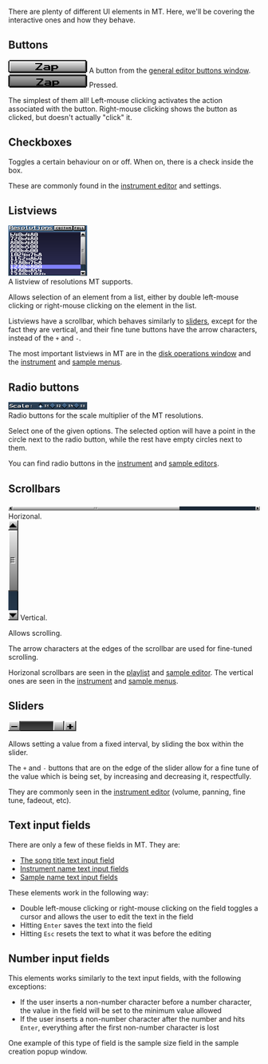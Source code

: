 There are plenty of different UI elements in MT.
Here, we'll be covering the interactive ones and how they behave.

## Buttons

![ui_elementButton.png](../img/ui_elementButton.png) A button from the [general editor buttons window](#general-editor-buttons-window).<br>
![ui_elementButtonPressed.png](../img/ui_elementButtonPressed.png) Pressed.

The simplest of them all!
Left-mouse clicking activates the action associated with the button.
Right-mouse clicking shows the button as clicked, but doesn't actually "click" it.

## Checkboxes

Toggles a certain behaviour on or off.
When on, there is a check inside the box.

These are commonly found in the [instrument editor](./ui.md#instrument-editor) and settings.

## Listviews

![ui_settings_resolutions](../img/ui_settings_resolutions.png)<br>
A listview of resolutions MT supports.

Allows selection of an element from a list, either by double left-mouse clicking or right-mouse clicking on the element in the list.

Listviews have a scrollbar, which behaves similarly to [sliders](#sliders), except for the fact they are vertical, and their fine tune buttons have the arrow characters, instead of the `+` and `-`.

The most important listviews in MT are in the [disk operations window](./ui.md#disk-operations-window) and the [instrument](./ui.md#instrument-menu) and [sample menus](./ui.md#sample-menu).

## Radio buttons

![ui_settings_scale.png](../img/ui_settings_scale.png)<br>
Radio buttons for the scale multiplier of the MT resolutions.

Select one of the given options.
The selected option will have a point in the circle next to the radio button, while the rest have empty circles next to them.

You can find radio buttons in the [instrument](./ui.md#instrument-editor) and [sample editors](./ui.md#sample-editor).

## Scrollbars

![ui_sliderH1](../img/ui_sliderH1.png) Horizonal.<br>
![ui_sliderV](../img/ui_sliderV.png) Vertical.

Allows scrolling.

The arrow characters at the edges of the scrollbar are used for fine-tuned scrolling.

Horizonal scrollbars are seen in the [playlist](./ui.md#playlist) and [sample editor](./ui.md#sample-editor).
The vertical ones are seen in the [instrument](./ui.md#instrument-menu) and [sample menus](./ui.md#sample-menu).

## Sliders

![ui_sliderH](../img/ui_sliderH.png)

Allows setting a value from a fixed interval, by sliding the box within the slider.

The `+` and `-` buttons that are on the edge of the slider allow for a fine tune of the value which is being set, by increasing and decreasing it, respectfully.

They are commonly seen in the [instrument editor](./ui.md#instrument-editor) (volume, panning, fine tune, fadeout, etc).

## Text input fields

There are only a few of these fields in MT.
They are:

- [The song title text input field](./ui.md#song-title-length-and-peak-window--common-mt-options-toggle-window)
- [Instrument name text input fields](./ui.md#instrument-menu)
- [Sample name text input fields](./ui.md#sample-menu)

These elements work in the following way:

- Double left-mouse clicking or right-mouse clicking on the field toggles a cursor and allows the user to edit the text in the field
- Hitting `Enter` saves the text into the field
- Hitting `Esc` resets the text to what it was before the editing

## Number input fields

This elements works similarly to the text input fields, with the following exceptions:

- If the user inserts a non-number character before a number character, the value in the field will be set to the minimum value allowed
- If the user inserts a non-number character after the number and hits `Enter`, everything after the first non-number character is lost

One example of this type of field is the sample size field in the sample creation popup window.

<!-- TODO: Link the sample size setting popup window -->
<!-- TODO: Back links -->

